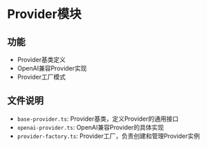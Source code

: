 # Provider模块

## 功能
- Provider基类定义
- OpenAI兼容Provider实现
- Provider工厂模式

## 文件说明
- `base-provider.ts`: Provider基类，定义Provider的通用接口
- `openai-provider.ts`: OpenAI兼容Provider的具体实现
- `provider-factory.ts`: Provider工厂，负责创建和管理Provider实例